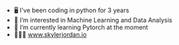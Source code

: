 - 🖥️ I've been coding in python for 3 years
- 👀 I’m interested in Machine Learning and Data Analysis
- 🌱 I’m currently learning Pytorch at the moment
- 🧑🏾‍💻 www.skylerjordan.io